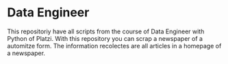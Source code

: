 # Data Engineer
This repositoriy have all scripts from the course of Data Engineer with Python of Platzi.
With this repository you can scrap a newspaper of a automitze form. The information recolectes are all articles in a homepage of a newspaper.
